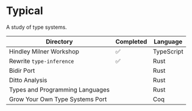 # Typical

A study of type systems.

| Directory                       | Completed | Language   |
| ------------------------------- | --------- | ---------- |
| Hindley Milner Workshop         | ✅        | TypeScript |
| Rewrite `type-inference`        | ✅        | Rust       |
| Bidir Port                      |           | Rust       |
| Ditto Analysis                  |           | Rust       |
| Types and Programming Languages |           | Rust       |
| Grow Your Own Type Systems Port |           | Coq        |